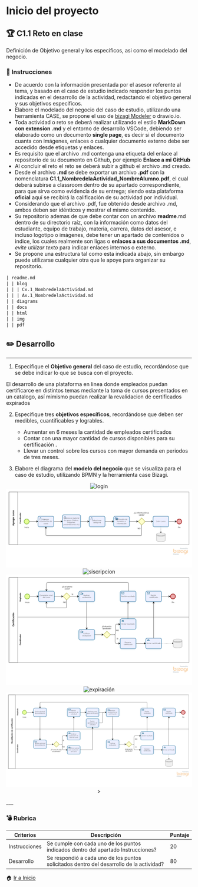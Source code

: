 # Inicio del proyecto

## :trophy: C1.1 Reto en clase

Definición de Objetivo general y los especificos, asi como el modelado del negocio.

### :blue_book: Instrucciones

- De acuerdo con la información presentada por el asesor referente al tema, y basado en el caso de estudio indicado responder los puntos indicadas en el desarrollo de la actividad, redactando el objetivo general y sus objetivos especificos.
- Elabore el modelado del negocio del caso de estudio, utilizando una herramienta CASE, se propone el uso de [bizagi Modeler](https://www.bizagi.com/plataforma/modeler) o drawio.io.
- Toda actividad o reto se deberá realizar utilizando el estilo **MarkDown con extension .md** y el entorno de desarrollo VSCode, debiendo ser elaborado como un documento **single page**, es decir si el documento cuanta con imágenes, enlaces o cualquier documento externo debe ser accedido desde etiquetas y enlaces.
- Es requisito que el archivo .md contenga una etiqueta del enlace al repositorio de su documento en Github, por ejemplo **Enlace a mi GitHub**
- Al concluir el reto el reto se deberá subir a github el archivo .md creado.
- Desde el archivo **.md** se debe exportar un archivo **.pdf** con la nomenclatura **C1.1_NombredelaActividad_NombreAlumno.pdf**, el cual deberá subirse a classroom dentro de su apartado correspondiente, para que sirva como evidencia de su entrega; siendo esta plataforma **oficial** aquí se recibirá la calificación de su actividad por individual.
- Considerando que el archivo .pdf, fue obtenido desde archivo .md, ambos deben ser idénticos y mostrar el mismo contenido.
- Su repositorio ademas de que debe contar con un archivo **readme**.md dentro de su directorio raíz, con la información como datos del estudiante, equipo de trabajo, materia, carrera, datos del asesor, e incluso logotipo o imágenes, debe tener un apartado de contenidos o indice, los cuales realmente son ligas o **enlaces a sus documentos .md**, _evite utilizar texto_ para indicar enlaces internos o externo.
- Se propone una estructura tal como esta indicada abajo, sin embargo puede utilizarse cualquier otra que le apoye para organizar su repositorio.

```
| readme.md
| | blog
| | | Cx.1_NombredelaActividad.md
| | | Ax.1_NombredelaActividad.md
| | diagrams
| | docs
| | html
| | img
| | pdf    
```



## :pencil2: Desarrollo

___

1. Especifique el  **Objetivo general** del caso de estudio, recordándose que se debe indicar lo que se busca con el proyecto.

El desarrollo de una plataforma en linea donde empleados puedan certificarce en distintos temas mediante la toma de cursos presentados en un catalogo, así mimismo puedan realizar la revalidacion de certificados expirados


2. Especifique tres **objetivos específicos**, recordándose que deben ser medibles, cuantificables y logrables.

    * Aumentar en 6 meses la cantidad de empleados certificados
    * Contar con una mayor cantidad de cursos disponibles para su certificación .
    * Llevar un control sobre los cursos con mayor demanda en periodos de tres meses.
    
3. Elabore el diagrama del **modelo del negocio** que se visualiza para el caso de estudio, utilizando BPMN y la herramienta case Bizagi.
<p align="center">
    <img alt="login" src="https://raw.githubusercontent.com/CarlosVillanueva1721/Analisis-avanzado-de-software/main/img/modelo%20inicio%20de%20sesión.png">
    <img alt="subir curso" src="https://raw.githubusercontent.com/CarlosVillanueva1721/Analisis-avanzado-de-software/main/img/Agregar%20curso.png">
    <img alt="siscripcion" src="https://raw.githubusercontent.com/CarlosVillanueva1721/Analisis-avanzado-de-software/main/img/Suscripción%20a%20curso.png">
    <img alt="certificación" src="https://raw.githubusercontent.com/CarlosVillanueva1721/Analisis-avanzado-de-software/main/img/Certificacion%20de%20curso.png">
    <img alt="expiración" src="https://raw.githubusercontent.com/CarlosVillanueva1721/Analisis-avanzado-de-software/main/img/Expiracion%20de%20certificación.png">
    <img alt="revalidación" src="https://raw.githubusercontent.com/CarlosVillanueva1721/Analisis-avanzado-de-software/main/img/Revalidacion.png">
    >

</p>
___

### :bomb: Rubrica


| Criterios     | Descripción                                                                                  | Puntaje |
| ------------- | -------------------------------------------------------------------------------------------- | ------- |
| Instrucciones | Se cumple con cada uno de los puntos indicados dentro del apartado Instrucciones?            | 20 |
| Desarrollo    | Se respondió a cada uno de los puntos solicitados dentro del desarrollo de la actividad?     | 80      |


:house: [Ir a Inicio](https://github.com/CarlosVillanueva1721/Analisis-avanzado-de-software "Github")
